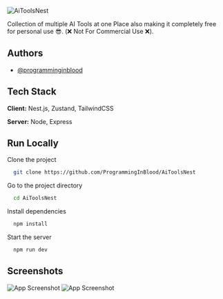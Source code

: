 ![AiToolsNest](https://i.ibb.co/qJHx7cr/logo.png)

Collection of multiple AI Tools at one Place also making it completely free for personal use 😎. (❌ Not For Commercial Use ❌).

## Authors

- [@programminginblood](https://www.github.com/programminginblood)

## Tech Stack

**Client:** Nest.js, Zustand, TailwindCSS

**Server:** Node, Express

## Run Locally

Clone the project

```bash
  git clone https://github.com/ProgrammingInBlood/AiToolsNest
```

Go to the project directory

```bash
  cd AiToolsNest
```

Install dependencies

```bash
  npm install
```

Start the server

```bash
  npm run dev
```

## Screenshots

![App Screenshot](https://i.ibb.co/FhcHYzk/landingf.png)
![App Screenshot](https://i.ibb.co/9h5GW7q/landing-2.png)
